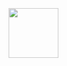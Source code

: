 <div id="header" align="center">
  <img src="https://png.pngtree.com/png-vector/20210930/ourmid/pngtree-mysterious-computer-hacker-character-illustration-png-image_3963985.png" width="100"/>
</div>
